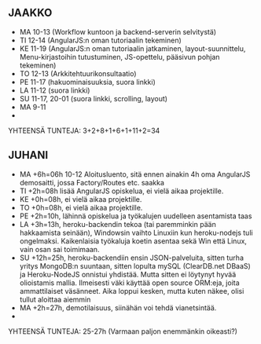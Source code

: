 ## JAAKKO

* MA 10-13 (Workflow kuntoon ja backend-serverin selvitystä)
* TI 12-14 (AngularJS:n oman tutoriaalin tekeminen)
* KE 11-19 (AngularJS:n oman tutoriaalin jatkaminen, layout-suunnittelu, Menu-kirjastoihin tutustuminen, JS-opettelu, pääsivun pohjan tekeminen)
* TO 12-13 (Arkkitehtuurikonsultaatio)
* PE 11-17 (hakuominaisuuksia, suora linkki)
* LA 11-12 (suora linkki)
* SU 11-17, 20-01 (suora linkki, scrolling, layout)
* MA 9-11
* 
YHTEENSÄ TUNTEJA: 3+2+8+1+6+1+11+2=34

## JUHANI

* MA +6h=06h 10-12 Aloitusluento, sitä ennen ainakin 4h oma AngularJS demosaitti, jossa Factory/Routes etc. saakka
* TI +2h=08h lisää AngularJS opiskelua, ei vielä aikaa projektille.
* KE +0h=08h, ei vielä aikaa projektille.
* TO +0h=08h, ei vielä aikaa projektille.
* PE +2h=10h, lähinnä opiskelua ja työkalujen uudelleen asentamista taas
* LA +3h=13h, heroku-backendin tekoa (tai paremminkin pään hakkaamista seinään), Windowsin vaihto Linuxiin kun heroku-nodejs tuli ongelmaksi. Kaikenlaisia työkaluja koetin asentaa sekä Win että Linux, vain osan sai toimimaan.
* SU +12h=25h, heroku-backendiin ensin JSON-palveluita, sitten turha yritys MongoDB:n suuntaan, sitten lopulta mySQL (ClearDB.net DBaaS) ja Heroku-NodeJS onnistui yhdistää. Mutta sitten ei löytynyt hyvää olioistamis mallia. Ilmeisesti väki käyttää open source ORM:eja, joita ammattilaiset väsänneet. Aika loppui kesken, mutta kuten näkee, olisi tullut aloittaa aiemmin
* MA +2h=27h, demotilaisuus, siinähän voi tehdä vianetsintää.
*
YHTEENSÄ TUNTEJA: 25-27h (Varmaan paljon enemmänkin oikeasti?)

